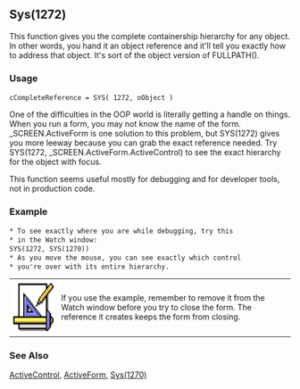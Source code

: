 ## Sys(1272)

This function gives you the complete containership hierarchy for any object. In other words, you hand it an object reference and it'll tell you exactly how to address that object. It's sort of the object version of FULLPATH().

### Usage

```foxpro
cCompleteReference = SYS( 1272, oObject )
```

One of the difficulties in the OOP world is literally getting a handle on things. When you run a form, you may not know the name of the form. _SCREEN.ActiveForm is one solution to this problem, but SYS(1272) gives you more leeway because you can grab the exact reference needed. Try SYS(1272, _SCREEN.ActiveForm.ActiveControl) to see the exact hierarchy for the object with focus.

This function seems useful mostly for debugging and for developer tools, not in production code.

### Example

```foxpro
* To see exactly where you are while debugging, try this
* in the Watch window:
SYS(1272, SYS(1270))
* As you move the mouse, you can see exactly which control
* you're over with its entire hierarchy.
```
<table>
<tr>
  <td width="17%" valign="top">
<img width="94" height="94" src="design.gif">
  </td>
  <td width="83%">
  <p>If you use the example, remember to remove it from the Watch window before you try to close the form. The reference it creates keeps the form from closing.</p>
  </td>
 </tr>
</table>

### See Also

[ActiveControl](s4g572.md), [ActiveForm](s4g572.md), [Sys(1270)](s4g576.md)